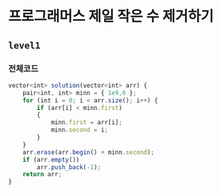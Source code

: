 # 프로그래머스 제일 작은 수 제거하기
`level1`
---

### 전체코드
```jsx
vector<int> solution(vector<int> arr) {
	pair<int, int> minn = { 1e9,0 };
	for (int i = 0; i < arr.size(); i++) {
		if (arr[i] < minn.first)
		{
			minn.first = arr[i];
			minn.second = i;
		}
	}
	arr.erase(arr.begin() + minn.second);
	if (arr.empty())
		arr.push_back(-1);
	return arr;
}
```
